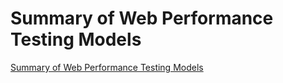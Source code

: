# Summary of Web Performance Testing Models
[Summary of Web Performance Testing Models](https://aiwithcloud.com/2022/09/15/summary_of_web_performance_testing_models/)